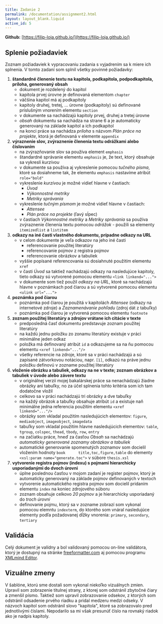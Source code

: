 ```yaml
---
title: Zadanie 2
permalink: /documentation/assignment2.html
layout: layout_blank.liquid
active_id: 5
---
```


**Github:** [https://filip-loja.github.io/](https://filip-loja.github.io/)

## Splenie požiadaviek
Zoznam požiadaviek k vypracovaniu zadania s vyjadrením sa k miere ich splnenia. V tomto zadaní som splnil všetky povinné požiadavky:
1. **štandardné členenie textu na kapitola, podkapitola, podpodkapitola, príloha, generovaný obsah**
    * dokument je rozdelený do kapitol
    * kapitola prvej úrovne je definovaná elementom `chapter`
    * väčšina kapitol má aj podkapitoly
    * kapitoly druhej, tretej, ...  úrovne (podkapitoly) sú definované príslušným vnorením elementu `section`
    * v dokumente sa nachádzajú kapitoly prvej, druhej a tretej úrovne
    * *obsah* dokumentu sa nachádza na strane 6 a je automaticky generovaný na základe kapitol a ich podkapitol
    * na konci práce sa nachádza *príloha* s názvom *Plán práce na projekte*, ktorá je definovaná v elemente `appendix`
1. **výraznenie slov, zvýraznenie členenia textu odrážkami alebo číslovaním**
    * na zvýrazňovanie slov sa používa element `emphasis`
    * štandardné správanie elementu `emphasis` je, že text, ktorý obsahuje sa vykreslí *kurzívou*
    * v dokumente sa používa aj vykreslenie pomocou *tučného písma*, ktoré sa dosiahneme tak, že elementu `emphasis` nastavíme atribút `role="bold"`
    * vykreslenie *kurzívou* je možné vidieť hlavne v častiach:
        * *Úvod*
        * *Výkonnostné metriky*
        * *Metriky správania*
    * vykreslenie *tučným písmom* je možné vidieť hlavne v častiach:
        * *Attensee*
        * *Plán práce na projekte* (ľavý sĺpec)
     * v častiach *Výkonnostné metriky* a *Metriky správania* sa používa zvýraznenie členenia textu pomocou *odrážok* - použili sa elementy `itemizedlist` a `listitem`
1. **odkazy na iné časti vlastného dokumentu, prípadne odkazy na URL**
    * v celom dokumente je veľa odkazov na jeho iné časti
        * referencovanie použitej literatúry
        * referencovanie pojmov z registra pojmov
        * referencovanie obrázkov a tabuliek
    * vyššie popísané referencovania sú dosiahnuté použitím elementu `xref`
    * v časti *Úvod* sa taktiež nachádzajú odkazy na nasledujúce kapitoly, tieto odkazy sú vytvorené pomocou elementu `<link linkend="...">`
    * v dokumente som tiež použil *odkazy na URL*, ktoré sa nachádzajú hlavne v poznámkach pod čiarou a sú vytvorené pomocou elementu `<ulink url="...">`
1. **poznámka pod čiarou**
    * poznámka pod čiarou je použitá v kapitolách *Attensee* (odkazy na internetové zdroje) a *Zaznamenávanie pohľadu* (zdroj dát z tabuľky)
    * poznámka pod čiarou je vytvorená pomocou elementu `footnote`
1. **zoznam použitej literatúry a zdrojov vrátane ich citácie v texte**
    * predposledná časť dokumentu predstavuje zoznam použitej literatúry
    * na každú jednu položku zo zonamu literatúry existuje v práci minimálne jeden odkaz
    * položka má definovaný atribút `id` a odkazujeme sa na ňu pomocou elementu `<xref linkend="..."/>`
    * všetky referencie na zdroje, ktoré sa v práci nachádzajú a sú zapísané zátvorkovou notáciou, napr. `[1]`, odkazú na práve jednu položku definovú v zozname použitej literatúry
1. **vloženie obrázku a tabuliek, odkazy na ne v texte; zoznam obrázkov a tabuliek v úvode alebo závere textu**
    * v originálnej verzií mojej bakalárskej práce sa nenachádzajú žiadne obrázky ani tabuľky, no za účel splnenia tohto kritéria som ich tam dodatočne vložil
    * celkovo sa v práci nachádzajú tri obrázky a dve tabuľky
    * na každý obrázok a tabuľky obsahuje atribút `id` a existuje naň minimálne jedna referencia použitím elementu `<xref linkend="..."/>`
    * obrázky som vkladal použitím nasledujúcich elementov: `figure`, `mediaobject`, `imageobject`, `imagedata`
    * tabuľky som vkladal použitím hlavne nasledujúcich elementov: `table`, `tgroup`, `colspec`, `thead`, `tbody`, `row`, `entry`
    * na začiatku práce, hneď za časťou *Obsah* sa nachádzajú *automaticky generované zoznamy obrázkov a tabuliek*
    * automatické generovanie spomenutých zoznamov som docielil vložením hodnoty `book      title,toc,figure,table` do elementy `<xsl:param name="generate.toc">` v súbore `thesis.xsl`
1. **vytvorenie registra pojmov (indexu) s pojmami hierarchicky usporiadanými do dvoch úrovni**
    * úplne poslednou časťou v mojom zadaní je register pojmov, ktorý je automaticky generovaný na základe pojmov definovaných v textoch
    * vytvorenie automatického registra pojmov som docielil pridaním elementu `index` na koniec zdrojového súboru
    * zoznam obsahuje celkovo *20 pojmov* a je hierarchicky usporiadaný do *troch úrovní*
    * definovanie pojmu, ktorý sa v zozname zobrazí som vykonal pomocou elemntu `indexterm`, do ktorého som vnáral nasledujúce elementy podľa požadovanej dĺžky vnorenia: `primary`, `secondary`, `tertiary`

## Validácia
Celý dokument je valídny a bol validovaný pomocou on-line validátora, ktorý je dostupný na stránke [freeformatter.com](https://www.freeformatter.com/xml-validator-xsd.html) aj pomocou programu [XMLmind Editor](http://www.xmlmind.com/xmleditor/_download/xxe-perso-8_3_0-setup.exe).

## Vizuálne zmeny
V šablóne, ktorú sme dostali som vykonal niekoľko vizuálnych zmien. Upravil som zobrazenie titulnej strany, z ktorej som odstránil zbytočné čiary a zmenšil písmo. Taktiež som upravil zobrazovanie odsekov, z ktorých som odstránil odsadenie prvého riadku a pridal medzeru medzi odseky. V názvoch kapitol som odstránil slovo "kapitola", ktoré sa zobrazovalo pred jednotlivými číslami. Nepodarilo sa mi však presunúť číslo na rovnaký riadok ako je nadpis kapitoly.

